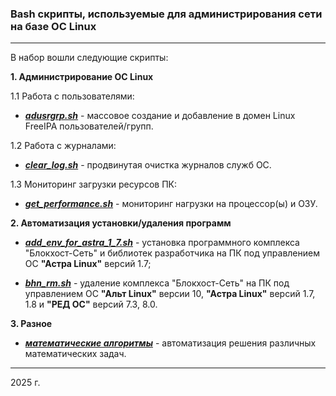 ### Bash скрипты, используемые для администрирования сети на базе ОС Linux

---

В набор вошли следующие скрипты:

**1. Администрирование ОС Linux**

1.1 Работа с пользователями:

- [**_adusrgrp.sh_**](./freeIPA//ad_user_group/README.md) - массовое создание и добавление в домен Linux FreeIPA пользователей/групп.

1.2 Работа с журналами:

- [**_clear_log.sh_**](./logs_processing/clear_logs/README.md) - продвинутая очистка журналов служб ОС.

1.3 Мониторинг загрузки ресурсов ПК:

- [**_get_performance.sh_**](./statistic/get_performance/README.md) - мониторинг нагрузки на процессор(ы) и ОЗУ.

**2. Автоматизация установки/удаления программ**

- [**_add_env_for_astra_1_7.sh_**](./inst_service/add_env_for_astra_1_7/README.md) - установка программного комплекса "Блокхост-Сеть" и библиотек разработчика на ПК под управлением ОС **"Астра Linux"** версий 1.7;

- [**_bhn_rm.sh_**](./inst_service/bhn_inst_rm/README.md) - удаление комплекса "Блокхост-Сеть" на ПК под управлением ОС **"Альт Linux"** версии 10, **"Астра Linux"** версий 1.7, 1.8 и **"РЕД ОС"** версий 7.3, 8.0.

**3. Разное**

- [**_математические алгоритмы_**](./alg/README.md) - автоматизация решения различных математических задач.

---

2025 г.
